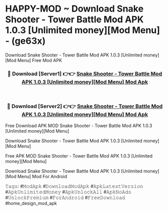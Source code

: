 # HAPPY-MOD ~ Download Snake Shooter - Tower Battle Mod APK 1.0.3 [Unlimited money][Mod Menu] - (ge63x)
Download Snake Shooter - Tower Battle Mod APK 1.0.3 [Unlimited money][Mod Menu] Free Mod APK

<div align="center">
<h3>🔴 Download [Server1] 👉👉 <a href="https://apk-comot.site?title=Snake_Shooter_-_Tower_Battle_Mod_APK_1.0.3_[Unlimited_money][Mod_Menu]">Snake Shooter - Tower Battle Mod APK 1.0.3 [Unlimited money][Mod Menu] Mod Apk</a></h3><br>

<h3>🔴 Download [Server2] 👉👉 <a href="https://apk-comot.site?title=Snake_Shooter_-_Tower_Battle_Mod_APK_1.0.3_[Unlimited_money][Mod_Menu]">Snake Shooter - Tower Battle Mod APK 1.0.3 [Unlimited money][Mod Menu] Mod Apk</a></h3>
</div>


Free Download APK MOD Snake Shooter - Tower Battle Mod APK 1.0.3 [Unlimited money][Mod Menu]

Download Snake Shooter - Tower Battle Mod APK 1.0.3 [Unlimited money][Mod Menu] 

Free APK MOD Snake Shooter - Tower Battle Mod APK 1.0.3 [Unlimited money][Mod Menu] 

Download Snake Shooter - Tower Battle Mod APK 1.0.3 [Unlimited money][Mod Menu] Mod For Android

𝚃𝚊𝚐𝚜: #𝙼𝚘𝚍𝙰𝚙𝚔 #𝙳𝚘𝚠𝚗𝚕𝚘𝚊𝚍𝙼𝚘𝚍𝙰𝚙𝚔 #𝙰𝚙𝚔𝙻𝚊𝚝𝚎𝚜𝚝𝚅𝚎𝚛𝚜𝚒𝚘𝚗 #𝙰𝚙𝚔𝚄𝚗𝚕𝚒𝚖𝚒𝚝𝚎𝚍𝙼𝚘𝚗𝚎𝚢 #𝙰𝚙𝚔𝚄𝚗𝚕𝚘𝚌𝚔𝙰𝚕𝚕 #𝙰𝚙𝚔𝙽𝚘𝙰𝚍𝚜 #𝚄𝚗𝚕𝚘𝚌𝚔𝙿𝚛𝚎𝚖𝚒𝚞𝚖 #𝙵𝚘𝚛𝙰𝚗𝚍𝚛𝚘𝚒𝚍 #𝙵𝚛𝚎𝚎𝙳𝚘𝚠𝚗𝚕𝚘𝚊𝚍 #home_design_mod_apk
